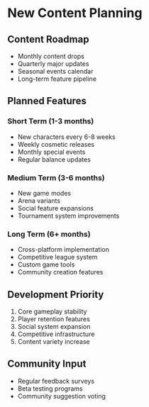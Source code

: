 # New Content Planning

## Content Roadmap
- Monthly content drops
- Quarterly major updates
- Seasonal events calendar
- Long-term feature pipeline

## Planned Features
### Short Term (1-3 months)
- New characters every 6-8 weeks
- Weekly cosmetic releases
- Monthly special events
- Regular balance updates

### Medium Term (3-6 months)
- New game modes
- Arena variants
- Social feature expansions
- Tournament system improvements

### Long Term (6+ months)
- Cross-platform implementation
- Competitive league system
- Custom game tools
- Community creation features

## Development Priority
1. Core gameplay stability
2. Player retention features
3. Social system expansion
4. Competitive infrastructure
5. Content variety increase

## Community Input
- Regular feedback surveys
- Beta testing programs
- Community suggestion voting
